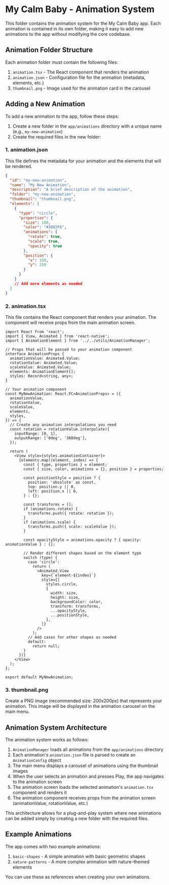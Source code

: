 # My Calm Baby - Animation System

This folder contains the animation system for the My Calm Baby app. Each animation is contained in its own folder, making it easy to add new animations to the app without modifying the core codebase.

## Animation Folder Structure

Each animation folder must contain the following files:

1. `animation.tsx` - The React component that renders the animation
2. `animation.json` - Configuration file for the animation (metadata, elements, etc.)
3. `thumbnail.png` - Image used for the animation card in the carousel

## Adding a New Animation

To add a new animation to the app, follow these steps:

1. Create a new folder in the `app/animations` directory with a unique name (e.g., `my-new-animation`)
2. Create the required files in the new folder:

### 1. animation.json

This file defines the metadata for your animation and the elements that will be rendered.

```json
{
  "id": "my-new-animation",
  "name": "My New Animation",
  "description": "A brief description of the animation",
  "folder": "my-new-animation",
  "thumbnail": "thumbnail.png",
  "elements": [
    {
      "type": "circle",
      "properties": {
        "size": 100,
        "color": "#3B82F6",
        "animations": {
          "rotate": true,
          "scale": true,
          "opacity": true
        },
        "position": {
          "x": 150,
          "y": 250
        }
      }
    }
    // Add more elements as needed
  ]
}
```

### 2. animation.tsx

This file contains the React component that renders your animation. The component will receive props from the main animation screen.

```tsx
import React from 'react';
import { View, Animated } from 'react-native';
import { AnimationElement } from '../../utils/AnimationManager';

// Props that will be passed to your animation component
interface AnimationProps {
  animationValue: Animated.Value;
  rotationValue: Animated.Value;
  scaleValue: Animated.Value;
  elements: AnimationElement[];
  styles: Record<string, any>;
}

// Your animation component
const MyNewAnimation: React.FC<AnimationProps> = ({
  animationValue,
  rotationValue,
  scaleValue,
  elements,
  styles,
}) => {
  // Create any animation interpolations you need
  const rotation = rotationValue.interpolate({
    inputRange: [0, 1],
    outputRange: ['0deg', '360deg'],
  });

  return (
    <View style={styles.animationContainer}>
      {elements.map((element, index) => {
        const { type, properties } = element;
        const { size, color, animations = {}, position } = properties;

        const positionStyle = position ? {
          position: 'absolute' as const,
          top: position.y || 0,
          left: position.x || 0,
        } : {};

        const transforms = [];
        if (animations.rotate) {
          transforms.push({ rotate: rotation });
        }
        if (animations.scale) {
          transforms.push({ scale: scaleValue });
        }

        const opacityStyle = animations.opacity ? { opacity: animationValue } : {};

        // Render different shapes based on the element type
        switch (type) {
          case 'circle':
            return (
              <Animated.View
                key={`element-${index}`}
                style={[
                  styles.circle,
                  {
                    width: size,
                    height: size,
                    backgroundColor: color,
                    transform: transforms,
                    ...opacityStyle,
                    ...positionStyle,
                  },
                ]}
              />
            );
          // Add cases for other shapes as needed
          default:
            return null;
        }
      })}
    </View>
  );
};

export default MyNewAnimation;
```

### 3. thumbnail.png

Create a PNG image (recommended size: 200x200px) that represents your animation. This image will be displayed in the animation carousel on the main menu.

## Animation System Architecture

The animation system works as follows:

1. `AnimationManager` loads all animations from the `app/animations` directory
2. Each animation's `animation.json` file is parsed to create an `AnimationConfig` object
3. The main menu displays a carousel of animations using the thumbnail images
4. When the user selects an animation and presses Play, the app navigates to the animation screen
5. The animation screen loads the selected animation's `animation.tsx` component and renders it
6. The animation component receives props from the animation screen (animationValue, rotationValue, etc.)

This architecture allows for a plug-and-play system where new animations can be added simply by creating a new folder with the required files.

## Example Animations

The app comes with two example animations:

1. `basic-shapes` - A simple animation with basic geometric shapes
2. `nature-patterns` - A more complex animation with nature-themed elements

You can use these as references when creating your own animations.
